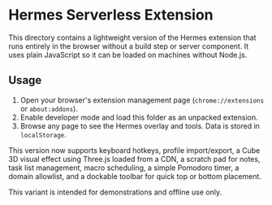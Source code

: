 # Hermes Serverless Extension

This directory contains a lightweight version of the Hermes extension that runs entirely in the browser without a build step or server component. It uses plain JavaScript so it can be loaded on machines without Node.js.

## Usage

1. Open your browser's extension management page (`chrome://extensions` or `about:addons`).
2. Enable developer mode and load this folder as an unpacked extension.
3. Browse any page to see the Hermes overlay and tools. Data is stored in `localStorage`.

This version now supports keyboard hotkeys, profile import/export, a Cube 3D visual effect using Three.js loaded from a CDN, a scratch pad for notes, task list management, macro scheduling, a simple Pomodoro timer, a domain allowlist, and a dockable toolbar for quick top or bottom placement.

This variant is intended for demonstrations and offline use only.
